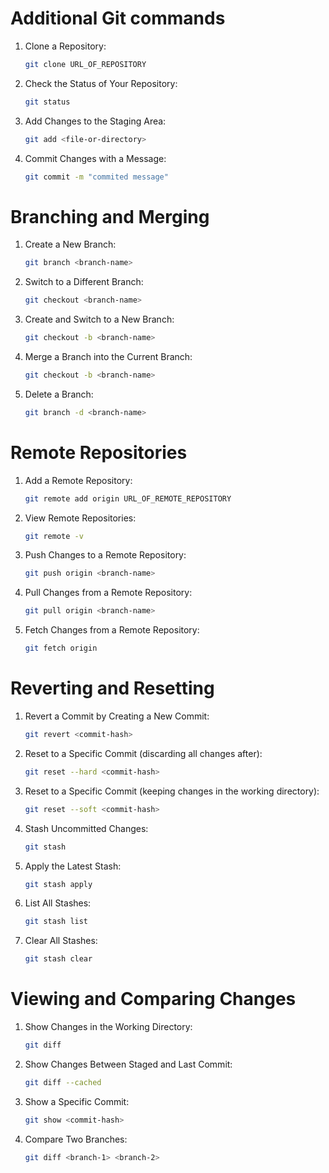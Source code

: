 # Additional Git commands

1. Clone a Repository:
   ```bash
   git clone URL_OF_REPOSITORY
   ```

2. Check the Status of Your Repository:
   ```bash
   git status
   ```

3. Add Changes to the Staging Area:
   ```bash
   git add <file-or-directory>
   ```

4. Commit Changes with a Message:
   ```bash
   git commit -m "commited message"
   ```

# Branching and Merging


1. Create a New Branch:
   ```bash
   git branch <branch-name>
   ```

2. Switch to a Different Branch:
   ```bash
   git checkout <branch-name>
   ```

3. Create and Switch to a New Branch:
   ```bash
   git checkout -b <branch-name>
   ```

4. Merge a Branch into the Current Branch:
   ```bash
   git checkout -b <branch-name>
   ```

5. Delete a Branch:
   ```bash
   git branch -d <branch-name>
   ```

# Remote Repositories   

1. Add a Remote Repository:
   ```bash
   git remote add origin URL_OF_REMOTE_REPOSITORY
   ```

2. View Remote Repositories:
   ```bash
   git remote -v
   ```

3. Push Changes to a Remote Repository:
   ```bash
   git push origin <branch-name>
   ```

4. Pull Changes from a Remote Repository:
   ```bash
   git pull origin <branch-name>
   ```

5. Fetch Changes from a Remote Repository:
   ```bash
   git fetch origin
   ```

# Reverting and Resetting

1. Revert a Commit by Creating a New Commit:
   ```bash
   git revert <commit-hash>
   ```

2. Reset to a Specific Commit (discarding all changes after):
   ```bash
   git reset --hard <commit-hash>
   ```

3. Reset to a Specific Commit (keeping changes in the working directory):
   ```bash
   git reset --soft <commit-hash>
   ```

4. Stash Uncommitted Changes:
   ```bash
   git stash
   ```

5. Apply the Latest Stash:
   ```bash
   git stash apply
   ```

6. List All Stashes:
   ```bash
   git stash list
   ```  

7. Clear All Stashes:
   ```bash
   git stash clear
   ```

# Viewing and Comparing Changes

1. Show Changes in the Working Directory:
   ```bash
   git diff
   ```

2. Show Changes Between Staged and Last Commit:
   ```bash
   git diff --cached
   ```  

3. Show a Specific Commit:
   ```bash
   git show <commit-hash>
   ```

4. Compare Two Branches:
   ```bash
   git diff <branch-1> <branch-2>
   ```

